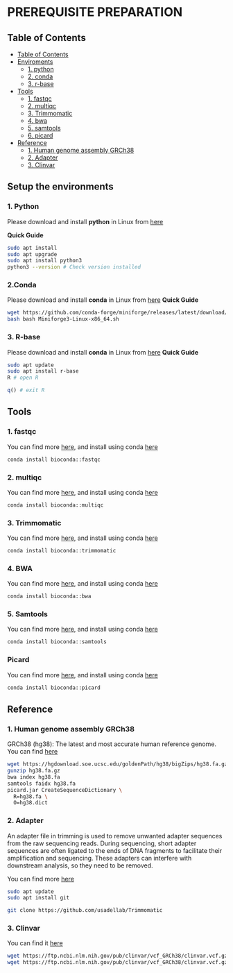 # PREREQUISITE PREPARATION
## Table of Contents
  - [Table of Contents](#table-of-contents)
  - [Enviroments](#set-up-the-environment)
    - [1. python ](#1-python)
    - [2. conda](#2-conda)
    - [3. r-base](#3-r-base)
  - [Tools](#tools)
    - [1. fastqc ](#1-fastqc)
    - [2. multiqc](#2-multiqc)
    - [3. Trimmomatic](#3-trimmomatic)
    - [4. bwa ](#4-bwa)
    - [5. samtools](#5-samtools)
    - [6. picard](#6-picard)
- [Reference](#reference)
    - [1. Human genome assembly GRCh38 ](#1-GRCh38)
    - [2. Adapter](#2-adapter)
    - [3. Clinvar](#3-clinvar)

## Setup the environments
### 1. Python
Please download and install **python** in Linux from [here](https://discuss.python.org/t/install-python-3-11-9-on-ubuntu/51093) 

**Quick Guide**
```bash
sudo apt install
sudo apt upgrade
sudo apt install python3
python3 --version # Check version installed
```
### 2.Conda
Please download and install **conda** in Linux from [here](https://github.com/conda-forge/miniforge) 
**Quick Guide**
```bash
wget https://github.com/conda-forge/miniforge/releases/latest/download/Miniforge3-Linux-x86_64.sh
bash bash Miniforge3-Linux-x86_64.sh
```
### 3. R-base
Please download and install **conda** in Linux from [here](https://cran.r-project.org/bin/linux/ubuntu/fullREADME.html) 
**Quick Guide**
```bash
sudo apt update
sudo apt install r-base
R # open R
```
```r
q() # exit R
```

## Tools
### 1. fastqc
You can find more [here](https://github.com/s-andrews/FastQC), and install using conda [here](https://anaconda.org/bioconda/fastqc)

```bash
conda install bioconda::fastqc
```
### 2. multiqc
You can find more [here](https://github.com/MultiQC/MultiQC), and install using conda [here](https://anaconda.org/bioconda/multiqc)

```bash
conda install bioconda::multiqc
```
### 3. Trimmomatic
You can find more [here](https://github.com/usadellab/Trimmomatic), and install using conda [here](https://anaconda.org/bioconda/trimmomatic)

```bash
conda install bioconda::trimmomatic
```
### 4. BWA
You can find more [here](https://github.com/lh3/bwa), and install using conda [here](https://anaconda.org/bioconda/bwa)

```bash
conda install bioconda::bwa
```

### 5. Samtools
You can find more [here](https://github.com/samtools/samtools), and install using conda [here](https://anaconda.org/bioconda/samtools)

```bash
conda install bioconda::samtools
```

### Picard
You can find more [here](https://github.com/broadinstitute/picard), and install using conda [here](https://anaconda.org/bioconda/picard)

```bash
conda install bioconda::picard
```
## Reference
### 1. Human genome assembly GRCh38
GRCh38 (hg38): The latest and most accurate human reference genome. You can find [here](https://hgdownload.soe.ucsc.edu/goldenPath/hg38/bigZips/)

```bash
wget https://hgdownload.soe.ucsc.edu/goldenPath/hg38/bigZips/hg38.fa.gz
gunzip hg38.fa.gz
bwa index hg38.fa
samtools faidx hg38.fa
picard.jar CreateSequenceDictionary \
  R=hg38.fa \
  O=hg38.dict
```
### 2. Adapter
An adapter file in trimming is used to remove unwanted adapter sequences from the raw sequencing reads. During sequencing, short adapter sequences are often ligated to the ends of DNA fragments to facilitate their amplification and sequencing. These adapters can interfere with downstream analysis, so they need to be removed.

You can find more [here](https://github.com/usadellab/Trimmomatic)
```bash
sudo apt update
sudo apt install git

git clone https://github.com/usadellab/Trimmomatic
```

### 3. Clinvar
You can find it [here](https://ftp.ncbi.nlm.nih.gov/pub/clinvar/vcf_GRCh38/)
```bash
wget https://ftp.ncbi.nlm.nih.gov/pub/clinvar/vcf_GRCh38/clinvar.vcf.gz
wget https://ftp.ncbi.nlm.nih.gov/pub/clinvar/vcf_GRCh38/clinvar.vcf.gz.tbi
```
